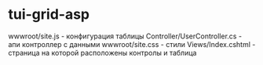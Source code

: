# tui-grid-asp
wwwroot/site.js - конфигурация таблицы
Controller/UserController.cs - апи контроллер с данными
wwwroot/site.css - стили
Views/Index.cshtml - страница на которой расположены контролы и таблица
